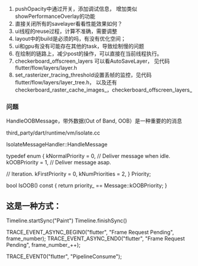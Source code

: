 1. pushOpacity中通过开关，添加调试信息， 增加类似showPerformanceOverlay的功能
2. 直接关闭所有的savelayer看看性能效果如何？
3. ui线程的reuse过程，计算不准确，需要调整
4. layout中的build是必须的吗，有没有优化空间；
5. ui和gpu有没有可能存在其他的task，导致绘制慢的问题
6. 在绘制的链路上，减少post的操作，可以直接在当前线程执行。
6. checkerboard_offscreen_layers 可以看AutoSaveLayer， 见代码flutter/flow/layers/layer.h
7. set_rasterizer_tracing_threshold设置丢帧的监控，见代码flutter/flow/layers/layer_tree.h，
以及还有checkerboard_raster_cache_images_，checkerboard_offscreen_layers_



### 问题
HandleOOBMessage，带外数据(Out of Band, OOB）是一种重要的的消息

third_party/dart/runtime/vm/isolate.cc

IsolateMessageHandler::HandleMessage



typedef enum {
  kNormalPriority = 0,  // Deliver message when idle.
  kOOBPriority = 1,     // Deliver message asap.

  // Iteration.
  kFirstPriority = 0,
  kNumPriorities = 2,
} Priority;

bool IsOOB() const { return priority_ == Message::kOOBPriority; }



## 这是一种方式：

Timeline.startSync("Paint")
Timeline.finishSync()


TRACE_EVENT_ASYNC_BEGIN0("flutter", "Frame Request Pending", frame_number);
TRACE_EVENT_ASYNC_END0("flutter", "Frame Request Pending", frame_number_++);

TRACE_EVENT0("flutter", "PipelineConsume");
